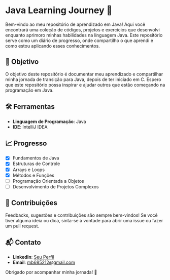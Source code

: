 # Java Learning Journey 🚀

Bem-vindo ao meu repositório de aprendizado em Java! Aqui você encontrará uma coleção de códigos, projetos e exercícios que desenvolvi enquanto aprimoro minhas habilidades na linguagem Java. Este repositório serve como um diário de progresso, onde compartilho o que aprendi e como estou aplicando esses conhecimentos.


## 🚀 Objetivo

O objetivo deste repositório é documentar meu aprendizado e compartilhar minha jornada de transição para Java, depois de ter iniciado em C. Espero que este repositório possa inspirar e ajudar outros que estão começando na programação em Java.

## 🛠️ Ferramentas

- **Linguagem de Programação**: Java
- **IDE**: IntelliJ IDEA

## 📈 Progresso

- [x] Fundamentos de Java
- [x] Estruturas de Controle
- [x] Arrays e Loops
- [x] Métodos e Funções
- [ ] Programação Orientada a Objetos
- [ ] Desenvolvimento de Projetos Complexos

## 🤝 Contribuições

Feedbacks, sugestões e contribuições são sempre bem-vindos! Se você tiver alguma ideia ou dica, sinta-se à vontade para abrir uma issue ou fazer um pull request.

## 📬 Contato

- **LinkedIn**: [Seu Perfil](https://www.linkedin.com/in/mateus-barros13)
- **Email**: mb685212@gmail.com

Obrigado por acompanhar minha jornada! 🌟
